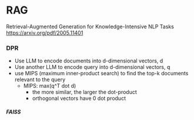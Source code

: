 # RAG
Retrieval-Augmented Generation for Knowledge-Intensive NLP Tasks
https://arxiv.org/pdf/2005.11401
### DPR
- Use LLM to encode documents into d-dimensional vectors, d
- Use another LLM to encode query into d-dimensional vectors, q
- use MIPS (maximum inner-product search)  to find the top-k documents relevant to the query
	- MIPS: max(q^T dot d)
		- the more similar, the larger the dot-product
		- orthogonal vectors have 0 dot product

##### FAISS